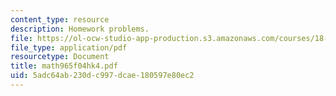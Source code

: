 ```yaml
---
content_type: resource
description: Homework problems.
file: https://ol-ocw-studio-app-production.s3.amazonaws.com/courses/18-965-geometry-of-manifolds-fall-2004/5adc64ab230dc997dcae180597e80ec2_math965f04hk4.pdf
file_type: application/pdf
resourcetype: Document
title: math965f04hk4.pdf
uid: 5adc64ab-230d-c997-dcae-180597e80ec2
---
```

